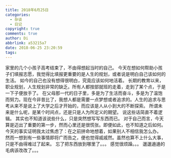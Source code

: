 ```yaml
---
title: 2018年6月25日
categories:
  - 杂谈
  - 日记
copyright: true
comments: true
author: Di
abbrlink: a53215a7
date: 2018-06-25 23:20:59
tags:
---
```

家里的几个小孩子高考结束了，不由得想起当时的自己。
今天在想如何帮助小孩子们填报志愿，我觉得比填报更重要的是人生的规划，或者说是明白自己该如何的生活。
如今的自己也没有想得很明白，究竟应该如何地活着。
长期的教育以来，职业规划，人生规划非常的缺乏。所有人都按部就班的走着，走到了某个点，于是一下子便放手了。
在父母那一代的日子里，多是为了生活而奋斗，多是为了温饱而努力。现在今非昔比了，我想人都是需要一点梦想或者追求的。人生的追求与思考从来不是说上了大学之后才开始的，而应该是人从小到大的不断探索。
所谓未来是什么呢，是某个时间点，还是只是人为所定义的期望。
说这些话简直不着逻辑。
其实也不知道该说些什么，只是突然想写写东西而已。
对于自己而言，今天算是迈出了重要的第一步，然而心里还是很慌张。即便如此，也不知道之后如何。
今天的事实证明我太过焦虑了：在之前拼命地想着，如果别人不相信我怎么办。
然而一想到有一些事情即将广而告之，便也觉得戚戚然。虽然也算不上什么大事，只是不由得难过了起来。
忘了把东西放到哪里了。。。
感觉很烦躁。。。
邋邋遢遢的毛病该改改了。。。